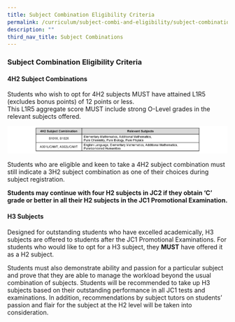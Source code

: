 ```yaml
---
title: Subject Combination Eligibility Criteria
permalink: /curriculum/subject-combi-and-eligibility/subject-combination-eligibility-criteria/
description: ""
third_nav_title: Subject Combinations
---
```



### **Subject Combination Eligibility Criteria**
#### **4H2 Subject Combinations**
Students who wish to opt for 4H2 subjects MUST have attained L1R5 (excludes bonus points) of 12 points or less.<br>
This L1R5 aggregate score MUST include strong O-Level grades in the relevant subjects offered.

![](/images/sstc.png)

Students who are eligible and keen to take a 4H2 subject combination must still indicate a 3H2 subject combination as one of their choices during subject registration.

**Students may continue with four H2 subjects in JC2 if they obtain ‘C’ grade or better in all their H2 subjects in the JC1 Promotional Examination.**

#### **H3 Subjects**
Designed for outstanding students who have excelled academically, H3 subjects are offered to students after the JC1 Promotional Examinations. For students who would like to opt for a H3 subject, they **MUST** have offered it as a H2 subject. 

Students must also demonstrate ability and passion for a particular subject and prove that they are able to manage the workload beyond the usual combination of subjects. Students will be recommended to take up H3 subjects based on their outstanding performance in all JC1 tests and examinations. In addition, recommendations by subject tutors on students’ passion and flair for the subject at the H2 level will be taken into consideration.